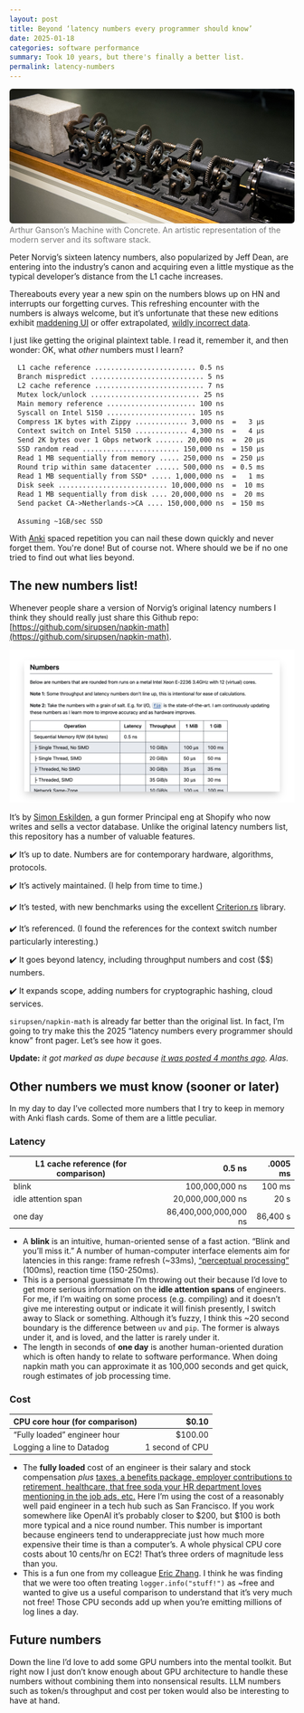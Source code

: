 ```yaml
---
layout: post
title: Beyond ‘latency numbers every programmer should know’
date: 2025-01-18
categories: software performance
summary: Took 10 years, but there's finally a better list.
permalink: latency-numbers
---
```


<figure style="margin: 0; margin-bottom: 1em;">
  <img 
    src="/images/Machine-Concrete-Ganson960x453_0.jpg" 
    alt="Arthur Ganson’s Machine with Concrete. An artistic representation of the modern server and its software stack." 
    style="border-radius: 0.4em;"
  >
  <figcaption style="color: #777;">Arthur Ganson’s Machine with Concrete. An artistic representation of the modern server and its software stack.</figcaption>
</figure>

Peter Norvig’s sixteen latency numbers, also popularized by Jeff Dean, are entering into the industry’s canon and acquiring even a little mystique as the typical developer’s distance from the L1 cache increases.

Thereabouts every year a new spin on the numbers blows up on HN and interrupts our forgetting curves. 
This refreshing encounter with the numbers is always welcome, but it’s unfortunate that these new editions exhibit [maddening UI](https://news.ycombinator.com/item?id=39657675) or offer extrapolated, [wildly incorrect data](https://www.notion.so/180-A-post-about-going-beyond-latency-numbers-everyone-should-know-17c99ea4b26f80a5b8c5caf52d55d942?pvs=21).

I just like getting the original plaintext table. I read it, remember it, and then wonder: OK, what *other* numbers must I learn?

```
  L1 cache reference ......................... 0.5 ns
  Branch mispredict ............................ 5 ns
  L2 cache reference ........................... 7 ns
  Mutex lock/unlock ........................... 25 ns
  Main memory reference ...................... 100 ns             
  Syscall on Intel 5150 ...................... 105 ns
  Compress 1K bytes with Zippy ............. 3,000 ns  =   3 µs
  Context switch on Intel 5150 ............. 4,300 ns  =   4 µs
  Send 2K bytes over 1 Gbps network ....... 20,000 ns  =  20 µs
  SSD random read ........................ 150,000 ns  = 150 µs
  Read 1 MB sequentially from memory ..... 250,000 ns  = 250 µs
  Round trip within same datacenter ...... 500,000 ns  = 0.5 ms
  Read 1 MB sequentially from SSD* ..... 1,000,000 ns  =   1 ms
  Disk seek ........................... 10,000,000 ns  =  10 ms
  Read 1 MB sequentially from disk .... 20,000,000 ns  =  20 ms
  Send packet CA->Netherlands->CA .... 150,000,000 ns  = 150 ms

  Assuming ~1GB/sec SSD
```

With [Anki](https://apps.ankiweb.net/) spaced repetition you can nail these down quickly and never forget them. You're done! But of course not. Where should we be if no one tried to find out what lies beyond.

## The new numbers list!

Whenever people share a version of Norvig’s original latency numbers I think they should really just share this Github repo: [https://github.com/sirupsen/napkin-math](https://github.com/sirupsen/napkin-math).

![Screenshot of the sirupsen/napkin-math repo](/images/napkin-math-repo-screenshot.png)

It’s by [Simon Eskilden](https://www.linkedin.com/in/sirupsen/), a gun former Principal eng at Shopify who now writes and sells a vector database. Unlike the original latency numbers list, this repository has a number of valuable features.

✔️ It’s up to date. Numbers are for contemporary hardware, algorithms, protocols.

✔️ It’s actively maintained. (I help from time to time.)

✔️ It’s tested, with new benchmarks using the excellent [Criterion.rs](https://github.com/bheisler/criterion.rs) library.

✔️ It’s referenced. (I found the references for the context switch number particularly interesting.)

✔️ It goes beyond latency, including throughput numbers and cost ($$) numbers.

✔️ It expands scope, adding numbers for cryptographic hashing, cloud services.

`sirupsen/napkin-math` is already far better than the original list. In fact, I’m going to try make this the 2025 “latency numbers every programmer should know” front pager. Let’s see how it goes. 

**Update:** _it got marked as dupe because [it was posted 4 months ago](https://news.ycombinator.com/item?id=41546278). Alas._

## **Other numbers we must know (sooner or later)**

In my day to day I’ve collected more numbers that I try to keep in memory with Anki flash cards. Some of them are a little peculiar.

### Latency

| L1 cache reference (for comparison) | 0.5 ns | .0005 ms |
| --- | ---: | ---: |
| blink | 100,000,000 ns | 100 ms |
| idle attention span | 20,000,000,000 ns | 20 s |
| one day | 86,400,000,000,000 ns | 86,400 s |

- A **blink** is an intuitive, human-oriented sense of a fast action. “Blink and you’ll miss it.” A number of human-computer interface elements aim for latencies in this range: frame refresh (~33ms), [“perceptual processing”](https://dl.acm.org/doi/pdf/10.1145/108844.108874) (100ms), reaction time (150-250ms).
- This is a personal guessimate I’m throwing out their because I’d love to get more serious information on the **idle attention spans** of engineers. For me, if I’m waiting on some process (e.g. compiling) and it doesn’t give me interesting output or indicate it will finish presently, I switch away to Slack or something. Although it’s fuzzy, I think this ~20 second boundary is the difference between `uv` and `pip`. The former is always under it, and is loved, and the latter is rarely under it.
- The length in seconds of **one day** is another human-oriented duration which is often handy to relate to software performance. When doing napkin math you can approximate it as 100,000 seconds and get quick, rough estimates of job processing time.

### Cost

| CPU core hour (for comparison) | $0.10 |
| --- | ---: |
| “Fully loaded” engineer hour | $100.00 |
| Logging a line to Datadog | 1 second of CPU |


- The **fully loaded** cost of an engineer is their salary and stock compensation *plus* [taxes, a benefits package, employer contributions to retirement, healthcare, that free soda your HR department loves mentioning in the job ads, etc.](https://www.kalzumeus.com/2012/01/23/salary-negotiation/) Here I’m using the cost of a reasonably well paid engineer in a tech hub such as San Francisco. If you work somewhere like OpenAI it’s probably closer to $200, but $100 is both more typical and a nice round number. This number is important because engineers tend to underappreciate just how much more expensive their time is than a computer’s. A whole physical CPU core costs about 10 cents/hr on EC2! That’s three orders of magnitude less than you.
- This is a fun one from my colleague [Eric Zhang](https://www.ekzhang.com/). I think he was finding that we were too often treating `logger.info("stuff!")` as ~free and wanted to give us a useful comparison to understand that it’s very much not free! Those CPU seconds add up when you’re emitting millions of log lines a day.

## Future numbers

Down the line I’d love to add some GPU numbers into the mental toolkit. But right now I just don’t know enough about GPU architecture to handle these numbers without combining them into nonsensical results. LLM numbers such as token/s throughput and cost per token would also be interesting to have at hand.

